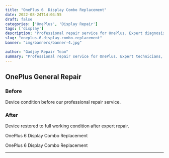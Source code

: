 ```yaml
---
title: "OnePlus 6  Display Combo Replacement"
date: 2022-08-24T14:04:55
draft: false
categories: ['OnePlus', 'Display Repair']
tags: ['display']
description: "Professional repair service for OnePlus. Expert diagnosis and quality repairs in Bangalore."
slug: "oneplus-6-display-combo-replacement"
banner: "img/banners/banner-4.jpg"

author: "Gadjoy Repair Team"
summary: "Professional repair service for OnePlus. Expert technicians, quality parts, warranty included."
---
```


## OnePlus General Repair

### Before

Device condition before our professional repair service.

### After

Device restored to full working condition after expert repair.

OnePlus 6 Display Combo Replacement

OnePlus 6 Display Combo Replacement

---